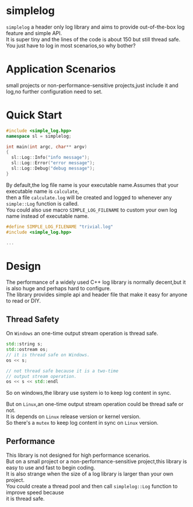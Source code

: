 # simplelog
`simplelog` a header only log library and aims to provide out-of-the-box log feature and simple API.  
It is super tiny and the lines of the code is about 150 but still thread safe.  
You just have to log in most scenarios,so why bother?

# Application Scenarios
small projects or non-performance-sensitive projects,just include it and log,no further configuration need to set.  

# Quick Start
```c++
#include <simple_log.hpp>
namespace sl = simplelog;

int main(int argc, char** argv)
{
  sl::Log::Info("info message");
  sl::Log::Error("error message");
  sl::Log::Debug("debug message");
}

```
By default,the log file name is your executable name.Assumes that your executable name is `calculate`,  
then a file `calculate.log` will be created and logged to whenever any `simple::Log` function is called.  
You could also use macro `SIMPLE_LOG_FILENAME` to custom your own log name instead of executable name.  

```c++
#define SIMPLE_LOG_FILENAME "trivial.log"
#include <simple_log.hpp>

...
```

# Design 

The performance of a widely used C++ log library is normally decent,but it is also huge and perhaps hard to configure.  
The library provides simple api and header file that make it easy for anyone to read or DIY.  


## Thread Safety
On `Windows` an one-time output stream operation is thread safe.  
```c++
std::string s;
std::ostream os;
// it is thread safe on Windows.
os << s;

// not thread safe because it is a two-time
// output stream operation.
os << s << std::endl
```
So on windows,the library use system io to keep log content in sync.  

But on `Linux`,an one-time output stream operation could be thread safe or not.  
It is depends on `Linux` release version or kernel version.  
So there's a `mutex` to keep log content in sync on `Linux` version.  


## Performance
This library is not designed for high performance scenarios.  
But on a small project or a non-performance-sensitive project,this library is easy to use and fast to begin coding.  
It is also strange when the size of a log library is larger than your own project.  
You could create a thread pool and then call `simplelog::Log` function to improve speed because  
it is thread safe.  
